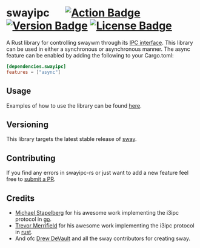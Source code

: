 # swayipc &emsp; [![Action Badge]][actions] [![Version Badge]][crates.io] [![License Badge]][license]

[Version Badge]: https://img.shields.io/crates/v/swayipc.svg
[crates.io]: https://crates.io/crates/swayipc
[Action Badge]: https://github.com/JayceFayne/swayipc-rs/workflows/Rust/badge.svg
[actions]: https://github.com/JayceFayne/swayipc-rs/actions
[License Badge]: https://img.shields.io/crates/l/swayipc.svg
[license]: https://github.com/JayceFayne/swayipc-rs/blob/master/LICENSE.md

A Rust library for controlling swaywm through its [IPC interface](https://github.com/swaywm/sway/blob/master/sway/sway-ipc.7.scd).
This library can be used  in either a synchronous or asynchronous manner.
The async feature can be enabled by adding the following to your Cargo.toml:

```toml
[dependencies.swayipc]
features = ["async"]
```

## Usage

Examples of how to use the library can be found [here](examples).

## Versioning

This library targets the latest stable release of [sway](https://github.com/swaywm/sway).

## Contributing

 If you find any errors in swayipc-rs or just want to add a new feature feel free to [submit a PR](https://github.com/jaycefayne/swayipc-rs/pulls).

## Credits

- [Michael Stapelberg](https://github.com/stapelberg) for his awesome work implementing the i3ipc protocol in [go](https://github.com/i3/go-i3).
- [Trevor Merrifield](https://github.com/tmerr) for his awesome work implementing the i3ipc protocol in [rust](https://github.com/tmerr/i3ipc-rs).
- And ofc [Drew DeVault](https://github.com/ddevault) and all the sway contributors for creating sway.
